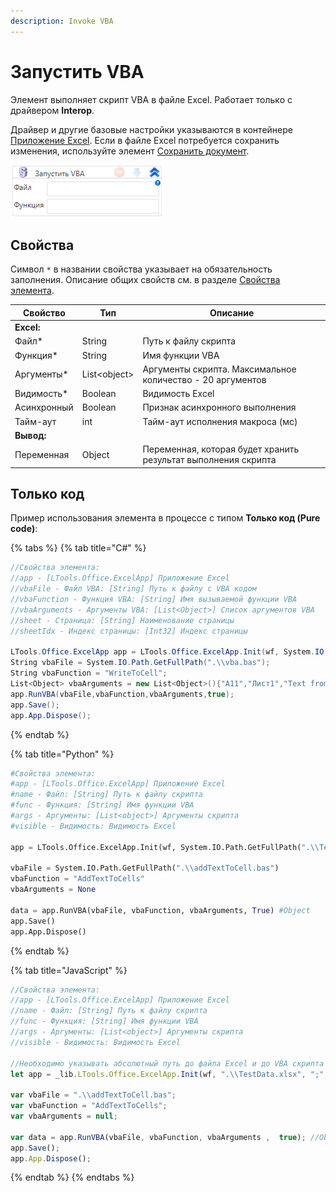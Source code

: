 ```yaml
---
description: Invoke VBA
---
```


# Запустить VBA

Элемент выполняет скрипт VBA в файле Excel. Работает только с драйвером **Interop**. 

Драйвер и другие базовые настройки указываются в контейнере [Приложение Excel](https://docs.primo-rpa.ru/primo-rpa/g_elements/el_basic/els_excel/el_excel_app). Если в файле Excel потребуется сохранить изменения, используйте элемент [Сохранить документ](https://docs.primo-rpa.ru/primo-rpa/g_elements/el_basic/els_excel/el_excel_save).

![](<../../../.gitbook/assets/image (577).png>)

## Свойства

Символ `*` в названии свойства указывает на обязательность заполнения. Описание общих свойств см. в разделе [Свойства элемента](https://docs.primo-rpa.ru/primo-rpa/primo-studio/process/elements#svoistva-elementa).

| Свойство    | Тип           | Описание                     |
| ----------- | ------------- | ---------------------------- |
| **Excel:** |              |                              |
| Файл\*      | String        | Путь к файлу скрипта         |
| Функция\*   | String        | Имя функции VBA              |
| Аргументы\* | List\<object> | Аргументы скрипта. Максимальное количество - 20 аргументов |
| Видимость\* | Boolean       | Видимость Excel              |
| Асинхронный | Boolean       | Признак асинхронного выполнения |
| Тайм-аут    | int           | Тайм-аут исполнения макроса (мс) |
| **Вывод:** |              |                              |
| Переменная  | Object        | Переменная, которая будет хранить результат выполнения скрипта |

## Только код

Пример использования элемента в процессе с типом **Только код (Pure code)**:

{% tabs %}
{% tab title="C#" %}
```csharp
//Свойства элемента:
//app - [LTools.Office.ExcelApp] Приложение Excel
//vbaFile - Файл VBA: [String] Путь к файлу с VBA кодом 
//vbaFunction - Функция VBA: [String] Имя вызываемой функции VBA
//vbaArguments - Аргументы VBA: [List<Object>] Список аргументов VBA
//sheet - Страница: [String] Наименование страницы
//sheetIdx - Индекс страницы: [Int32] Индекс страницы
		
LTools.Office.ExcelApp app = LTools.Office.ExcelApp.Init(wf, System.IO.Path.GetFullPath(".\\TestData.xlsx"), ";", LTools.Office.Model.InteropTypes.Interop);
String vbaFile = System.IO.Path.GetFullPath(".\\vba.bas");
String vbaFunction = "WriteToCell";
List<Object> vbaArguments = new List<Object>(){"A11","Лист1","Text from Primo"};
app.RunVBA(vbaFile,vbaFunction,vbaArguments,true);
app.Save();
app.App.Dispose();
```
{% endtab %}

{% tab title="Python" %}
```python
#Свойства элемента:
#app - [LTools.Office.ExcelApp] Приложение Excel
#name - Файл: [String] Путь к файлу скрипта
#func - Функция: [String] Имя функции VBA
#args - Аргументы: [List<object>] Аргументы скрипта
#visible - Видимость: Видимость Excel

app = LTools.Office.ExcelApp.Init(wf, System.IO.Path.GetFullPath(".\\TestData.xlsx"),";", LTools.Office.Model.InteropTypes.Interop)
	
vbaFile = System.IO.Path.GetFullPath(".\\addTextToCell.bas")
vbaFunction = "AddTextToCells"
vbaArguments = None

data = app.RunVBA(vbaFile, vbaFunction, vbaArguments, True) #Object
app.Save()
app.App.Dispose()
```
{% endtab %}

{% tab title="JavaScript" %}
```javascript
//Свойства элемента:
//app - [LTools.Office.ExcelApp] Приложение Excel
//name - Файл: [String] Путь к файлу скрипта
//func - Функция: [String] Имя функции VBA
//args - Аргументы: [List<object>] Аргументы скрипта
//visible - Видимость: Видимость Excel

//Необходимо указывать абсолютный путь до файла Excel и до VBA скрипта
let app = _lib.LTools.Office.ExcelApp.Init(wf, ".\\TestData.xlsx", ";", _lib.LTools.Office.Model.InteropTypes.Interop);

var vbaFile = ".\\addTextToCell.bas";
var vbaFunction = "AddTextToCells";
var vbaArguments = null;

var data = app.RunVBA(vbaFile, vbaFunction, vbaArguments ,  true); //Object
app.Save();
app.App.Dispose();
```
{% endtab %}
{% endtabs %}
